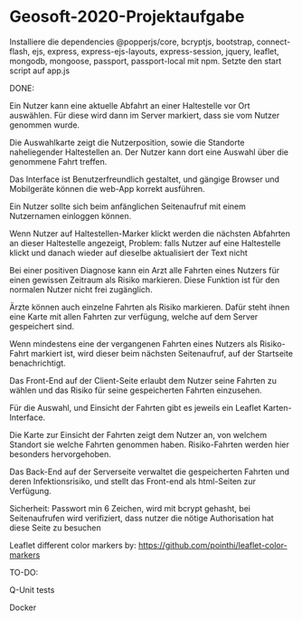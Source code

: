 # Geosoft-2020-Projektaufgabe

Installiere die dependencies @popperjs/core, bcryptjs, bootstrap, connect-flash, ejs, express, express-ejs-layouts, express-session, jquery, leaflet, mongodb, mongoose, passport, passport-local mit npm. Setzte den start script auf app.js

DONE:

Ein Nutzer kann eine aktuelle Abfahrt an einer Haltestelle vor Ort auswählen. Für diese wird dann im Server markiert, dass sie vom Nutzer genommen wurde.

Die Auswahlkarte zeigt die Nutzerposition, sowie die Standorte naheliegender Haltestellen an. Der Nutzer kann dort eine Auswahl über die genommene Fahrt treffen.

Das Interface ist Benutzerfreundlich gestaltet, und gängige Browser und Mobilgeräte können die web-App korrekt ausführen.

Ein Nutzer sollte sich beim anfänglichen Seitenaufruf mit einem Nutzernamen einloggen können. 

Wenn Nutzer auf Haltestellen-Marker klickt werden die nächsten Abfahrten an dieser Haltestelle angezeigt, Problem: falls Nutzer auf eine Haltestelle klickt und danach wieder auf dieselbe aktualisiert der Text nicht

Bei einer positiven Diagnose kann ein Arzt alle Fahrten eines Nutzers für einen gewissen Zeitraum als Risiko markieren. Diese Funktion ist für den normalen Nutzer nicht frei zugänglich.

Ärzte können auch einzelne Fahrten als Risiko markieren. Dafür steht ihnen eine Karte mit allen Fahrten zur verfügung, welche auf dem Server gespeichert sind.

Wenn mindestens eine der vergangenen Fahrten eines Nutzers als Risiko-Fahrt markiert ist, wird dieser beim nächsten Seitenaufruf, auf der Startseite benachrichtigt. 

Das Front-End auf der Client-Seite erlaubt dem Nutzer seine Fahrten zu wählen und das Risiko für seine gespeicherten Fahrten einzusehen.

Für die Auswahl, und Einsicht der Fahrten gibt es jeweils ein Leaflet Karten-Interface.

Die Karte zur Einsicht der Fahrten zeigt dem Nutzer an, von welchem Standort sie welche Fahrten genommen haben. Risiko-Fahrten werden hier besonders hervorgehoben.

Das Back-End auf der Serverseite verwaltet die gespeicherten Fahrten und deren Infektionsrisiko, und stellt das Front-end als html-Seiten zur Verfügung. 

Sicherheit: Passwort min 6 Zeichen, wird mit bcrypt gehasht, bei Seitenaufrufen wird verifiziert, dass nutzer die nötige Authorisation hat diese Seite zu besuchen

Leaflet different color markers by: https://github.com/pointhi/leaflet-color-markers


TO-DO:

Q-Unit tests

Docker

